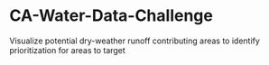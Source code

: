 # CA-Water-Data-Challenge
Visualize potential dry-weather runoff contributing areas to identify prioritization for areas to target
